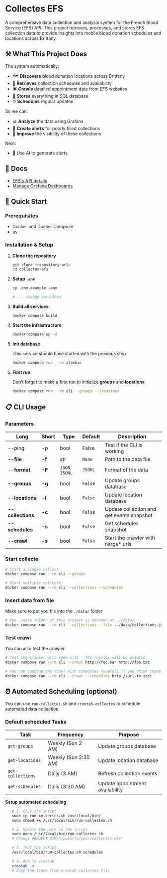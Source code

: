 # Collectes EFS

A comprehensive data collection and analysis system for the French Blood Service (EFS) API. This project retrieves, processes, and stores EFS collection data to provide insights into mobile blood donation schedules and locations across Brittany.

## ⚒️ What This Project Does

The system automatically:
- 🗺️ **Discovers** blood donation locations across Brittany
- 📅 **Retrieves** collection schedules and availability
- 🕷️ **Crawls** detailed appointment data from EFS websites  
- 💾 **Stores** everything in SQL database
- ⏰ **Schedules** regular updates

So we can:
- 📊 **Analyze** the data using Grafana
- 🚨 **Create alerts** for poorly filled collections
- 👀 **Improve** the visibility of these collections

Next:
- 🤖 Use AI to generate alerts 

## 📃 Docs
- [EFS's API details](./docs/efs_api_info.md)
- [Manage Grafana Dashboards](./docs/grafana-dashboards-provisioning.md)

## 🚀 Quick Start

### Prerequisites
- Docker and Docker Compose
- [uv](https://docs.astral.sh/uv/getting-started/installation/)

### Installation & Setup

1. **Clone the repository**

   ```bash
   git clone <repository-url>
   cd collectes-efs
   ```

2. **Setup `.env`**
   
   ```bash
   cp .env.example .env

   # ... change variables
   ```

3. **Build all services**

   ```bash
   docker compose build
   ```

4. **Start the infrastructure**

   ```bash
   docker compose up -d
   ```

5. **Init database**

   This service should have started with the previous step
   ```bash
   docker compose run --rm alembic
   ```
   
6. **First run**

   Don't forget to make a first run to initialize **groups** and **locations**
   ```bash
   docker compose run --rm cli --groups --locations
   ```

## 📋 CLI Usage
### Parameters
| Long              | Short  | Type            | Default | Description                               |
| ----------------- | ------ | --------------- | ------- | ----------------------------------------- |
| --ping            | -p     | bool            | False   | Test if the CLI is working                |
| **--file**        | **-f** | str             | `None`  | Path to the data file                     |
| **--format**      | **-F** | `JSON`, `JSONL` | `JSONL` | Format of the data                        |
| **--groups**      | **-g** | bool            | `False` | Update groups database                    |
| **--locations**   | **-l** | bool            | `False` | Update location database                  |
| **--collections** | **-c** | bool            | `False` | Update collection and get events snapshot |
| **--schedules**   | **-s** | bool            | `False` | Get schedules snapshot                    |
| **--crawl**       | **-s** | bool            | `False` | Start the crawler with nargs* urls        |

### Start collecte

```bash
# Start a single collect
docker compose run --rm cli --groups

# Start multiple collecte
docker compose run --rm cli --collections --schedules
```

### Insert data from file
Make sure to put you file into the `./data/` folder

```bash
# The ./data folder of this project is mounted at ../data/ 
docker compose run --rm cli --collections --file ../data/collections.json
```

### Test crawl
You can also test the crawler
```bash
# Test the crawler with some urls - The results will be printed
docker compose run --rm cli --crawl http://foo.bar http://foo.baz

# You can combine the crawl with schedules (usefull if you think there is a problem with a specific collection)
docker compose run --rm cli --crawl --schedules http://url-to.test
```

## ⏰ Automated Scheduling (optional)

You can use `run-collectes.sh` and `crontab-collectes` to schedule automated data collection.

### Default scheduled Tasks
| Task | Frequency | Purpose |
|------|-----------|---------|
| `get-groups` | Weekly (Sun 2 AM) | Update groups database |
| `get-locations` | Weekly (Sun 2:30 AM) | Update location database |
| `get-collections` | Daily (3 AM) | Refresh collection events |
| `get-schedules` | Daily (3:30 AM) | Update appointment availability |

**Setup automated scheduling**
```bash
   # 1. Copy the script
   sudo cp run-collectes.sh /usr/local/bin/
   sudo chmod +x /usr/local/bin/run-collectes.sh

   # 2. Update the path in the script
   sudo nano /usr/local/bin/run-collectes.sh
   # Change PROJECT_DIR="/path/to/your/collectes-efs"

   # 3. Test the script
   /usr/local/bin/run-collectes.sh schedules

   # 4. Add to crontab
   crontab -e
   # Copy the lines from crontab-collectes file
```
